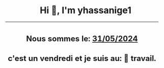 <h1 align='center'>Hi 👋, I'm yhassanige1</h1>
<div align='center'>

|<h2 align='center'>Nous sommes le: <u>31/05/2024</u></h2><h2 align='center'>c'est un vendredi et je suis au: 🏢 travail.</h2>|
|---
</div>